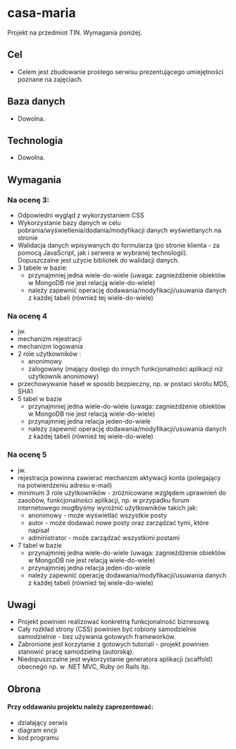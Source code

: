 # casa-maria
Projekt na przedmiot TIN.
Wymagania poniżej.

## Cel
* Celem jest zbudowanie prostego serwisu prezentującego umiejętności poznane na zajęciach.

## Baza danych
* Dowolna.

## Technologia
* Dowolna.

## Wymagania
### Na ocenę 3:
* Odpowiedni wygląd z wykorzystaniem CSS
* Wykorzystanie bazy danych w celu pobrania/wyświetlenia/dodania/modyfikacji danych wyświetlanych na stronie
* Walidacja danych wpisywanych do formularza (po stronie klienta - za pomocą JavaScript, jak i serwera w wybranej technologii). Dopuszczalne jest użycie bibliotek do walidacji danych.
* 3 tabele w bazie:
    * przynajmniej jedna wiele­-do-­wiele (uwaga: zagnieżdżenie obiektów w MongoDB nie jest relacją wiele-do-wiele)
    * należy zapewnić operację dodawania/modyfikacji/usuwania danych z każdej tabeli (również tej wiele-do-wiele)

### Na ocenę 4
* jw.
* mechanizm rejestracji
* mechanizm logowania
* 2 role użytkowników :
    * anonimowy
    * zalogowany (mający dostęp do innych funkcjonalności aplikacji niż użytkownik anonimowy)
* przechowywanie haseł w sposób bezpieczny, np. w postaci skrótu MD5, SHA1
* 5 tabel w bazie
    * przynajmniej jedna wiele­-do-­wiele (uwaga: zagnieżdżenie obiektów w MongoDB nie jest relacją wiele-do-wiele)
    * przynajmniej jedna relacja jeden-do-wiele
    * należy zapewnić operację dodawania/modyfikacji/usuwania danych z każdej tabeli (również tej wiele-do-wiele)

### Na ocenę 5
* jw.
* rejestracja powinna zawierać mechanizm aktywacji konta (polegający na potwierdzeniu adresu e-mail)
* minimum 3 role użytkowników - zróżnicowane względem uprawnień do zasobów, funkcjonalności aplikacji, np. w przypadku forum internetowego mogłbyśmy wyróżnić użytkowników takich jak:
    * anonimowy - może wyświetlać wszystkie posty
    * autor - może dodawać nowe posty oraz zarządzać tymi, które napisał
    * administrator - może zarządzać wszystkimi postami
* 7 tabel w bazie
    * przynajmniej jedna wiele­-do-­wiele (uwaga: zagnieżdżenie obiektów w MongoDB nie jest relacją wiele-do-wiele)
    * przynajmniej jedna relacja jeden-do-wiele
    * należy zapewnić operację dodawania/modyfikacji/usuwania danych z każdej tabeli (również tej wiele-do-wiele)

## Uwagi
* Projekt powinien realizować konkretną funkcjonalność biznesową.
* Cały rozkład strony (CSS) powinien być robiony samodzielnie samodzielnie - bez używania gotowych frameworków.
* Zabronione jest korzytanie z gotowych tutoriali - projekt powinien stanowić pracę samodzielną (autorską).
* Niedopuszczalne jest wykorzystanie generatora aplikacji (scaffold) obecnego np. w .NET MVC, Ruby on Rails itp.

## Obrona
#### Przy oddawaniu projektu należy zaprezentować:
* działający serwis
* diagram encji
* kod programu
